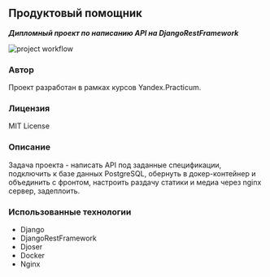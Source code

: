 ## Продуктовый помощник
***Дипломный проект по написанию API на DjangoRestFramework***

![project workflow](https://github.com/lzrdou/foodgram-project-react/actions/workflows/main.yml/badge.svg)

### Автор
Проект разработан в рамках курсов Yandex.Practicum.

### Лицензия
MIT License

### Описание
Задача проекта - написать API под заданные спецификации,
подключить к базе данных PostgreSQL,
обернуть в докер-контейнер и объединить с фронтом,
настроить раздачу статики и медиа через nginx сервер,
задеплоить.

### Использованные технологии
- Django
- DjangoRestFramework
- Djoser
- Docker
- Nginx
